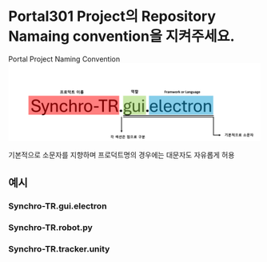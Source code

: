 # Portal301 Project의 Repository Namaing convention을 지켜주세요.

Portal Project Naming Convention
<img src="nameing-convention.png">

기본적으로 소문자를 지향하며 프로덕트명의 경우에는 대문자도 자유롭게 허용    
## 예시    
### Synchro-TR.gui.electron    
### Synchro-TR.robot.py    
### Synchro-TR.tracker.unity    
